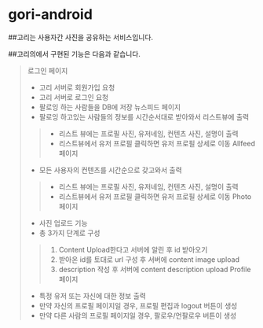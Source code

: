 # gori-android

##고리는 사용자간 사진을 공유하는 서비스입니다.

##고리의에서 구현된 기능은 다음과 같습니다.
> 로그인 페이지
> + 고리 서버로 회원가입 요청
> + 고리 서버로 로그인 요청
> + 팔로잉 하는 사람들을 DB에 저장
> 뉴스피드 페이지
> + 팔로잉 하고있는 사람들의 정보를 시간순서대로 받아와서 리스트뷰에 출력
>> + 리스트 뷰에는 프로필 사진, 유저네임, 컨텐츠 사진, 설명이 출력
>> + 리스트뷰에서 유저 프로필 클릭하면 유저 프로필 상세로 이동
> Allfeed 페이지
> + 모든 사용자의 컨텐츠를 시간순으로 갖고와서 출력
>> + 리스트 뷰에는 프로필 사진, 유저네임, 컨텐츠 사진, 설명이 출력
>> + 리스트뷰에서 유저 프로필 클릭하면 유저 프로필 상세로 이동
> Photo 페이지
> + 사진 업로드 기능
> + 총 3가지 단계로 구성
>> 1. Content Upload한다고 서버에 알린 후 id 받아오기
>> 1. 받아온 id를 토대로 url 구성 후 서버에 content image upload
>> 1. description 작성 후 서버에 content description upload
> Profile 페이지
> + 특정 유저 또는 자신에 대한 정보 출력
> + 만약 자신의 프로필 페이지일 경우, 프로필 편집과 logout 버튼이 생성
> + 만약 다른 사람의 프로필 페이지일 경우, 팔로우/언팔로우 버튼이 생성

